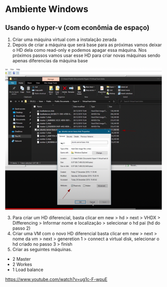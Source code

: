 # Ambiente Windows

## Usando o hyper-v (com econômia de espaço)


1) Criar uma máquina virtual com a instalação zerada
2) Depois de criar a máquina que será base para as próximas vamos deixar o HD dela como read-only e podemos apagar essa máquina. Nos próximos passos vamos usar esse HD para criar novas máquinas sendo apenas diferencias da máquina base

![HD read only](read-only.png)

3) Para criar um HD diferencial, basta clicar em new > hd > next > VHDX > Differencing > Informar nome e localização > selecionar o hd pai (hd do passo 2)
4) Criar uma VM com o novo HD diferencial basta clicar em new > next > nome da vm > next > generetion 1 > connect a virtual disk, selecionar o hd criado no passo 3 > finish
5) Criar as seguintes máquinas. 
* 2 Master
* 2 Workes
* 1 Load balance


https://www.youtube.com/watch?v=ug1c-F-wpuE
